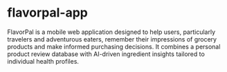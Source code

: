 # flavorpal-app
FlavorPal is a mobile web application designed to help users, particularly travelers and adventurous eaters, remember their impressions of grocery products and make informed purchasing decisions. It combines a personal product review database with AI-driven ingredient insights tailored to individual health profiles. 
